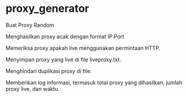 # proxy_generator
Buat Proxy Random

Menghasilkan proxy acak dengan format IP:Port

Memeriksa proxy apakah live menggunakan permintaan HTTP.

Menyimpan proxy yang live di file liveproxy.txt.

Menghindari duplikasi proxy di file.

Memberikan log informasi, termasuk total proxy yang dihasilkan, jumlah proxy live, dan waktu.

